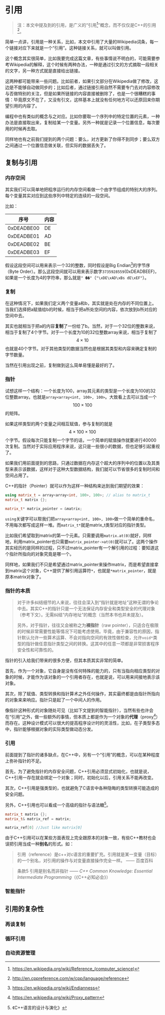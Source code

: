 # 引用

> 注：本文中提及到的引用，是广义的“引用[^1]”概念，而不仅仅是C++的引用[^2]。

简单一点讲，引用是一种关系，比如，本文中引用了大量的Wikipedia词条，每一个链接对应下来就是一个“引用”。这种链接关系，就可以叫做引用。

这个概念其实很简单，比如我要完成这篇文章，有些事情说不明白的，可能需要参考Wikipedia的解释，这个时候有两种办法，一种是通过引文的方式摘取一段相关的文字，另一种方式就是直接给出链接。

这两种都可能带来一些问题。比如前者，如果引文部分在Wikipedia做了修改，这边是不能够自动做同步的；比如后者，通过链接引用自然不需要专门去对内容修改与否做特别的关注，但是如果所链接的内容直接被删除了，也是一个很糟糕的事情：毕竟原文不在了，又没有引文，这样基本上就没有任何地方可以还原回来你期望引用的内容了。

编程中也有类似的概念与之对应。比如你要取一个序列中的特定位置的元素，一种办法是直接取出来，复制给某一个变量。另外一种就是记录一个位置信息，每次要用的时候再去取。

同样地也有之前我们提到的两个问题：要么，对方更新了你得不到同步；要么双方之间通过一个位置信息做关联，但实际的数据丢失了。


## 复制与引用

### 内存空间

其实我们可以简单地把程序运行的内存空间看做一个由字节组成的特别大的序列。每个变量其实对应到这些序列中特定的连续的一段空间。

比如：

|序号|内容|
| -- | -- |
| 0xDEADBE00 | DE |
| 0xDEADBE01 | AD |
| 0xDEADBE02 | BE |
| 0xDEADBE03 | EF |

假设这段空间可以用来表示一个32的整数，同时假设是Big Endian[^3]的字节序（Byte Order）。那么这段空间就可以用来表示数字`3735928559`(0xDEADBEEF)，如果是一个长度为4的字符串，那么就是`" ޭ��"`（`"\xDE\xAD\xBs dE\xEF"`）。

### 复制

在这种情况下，如果我们定义两个变量a和b，其实就是处在内存的不同位置上。当我们选择把a赋值给b的时候，相当于把a所处空间的内容，依次放到b所对应的空间中去。

其实也就相当于把a的内容**复制**了一份给了b。当然，对于一个32位的整数来说，相当于复制了4个字节。对于一个长度为10的32位整数array来说，相当于复制了$$4\times10$$也就是40个字节。对于其他类型的数据当然也是根据其类型和内容来确定复制的字节数量。

当然在引用出现之前，复制做到这么简单易懂是最好的了。

### 指针

试想这样一个结构：一个长度为100，array其元素的类型是一个长度为100的32位整数array。也就是`array<array<int, 100>, 100>`。大致看上去可以当成一个$$100\times100$$的矩阵。

如果这样类型的两个变量之间相互赋值，参与复制的就是$$4\times100\times100$$个字节。假设每次只能复制一个字节的话，一个简单的赋值操作就要进行40000次复制。当然对于实际应用程序来说，这只是一些很小的数据，但也足够引起重视了。

如果我们用前面提到的思路，只通过数据在内存这个超大的序列中的位置以及其类型来表示该数据，这样对于这种大型数据结构，我们就可以节省很多的复制时间和空间占用了。

C++的指针（Pointer）就可以作为这样一种结构来达到我们期望的效果：

```C++
using matrix_t = array<array<int, 100>, 100>; // alias to matrix_t
matrix_t matrix {};

matrix_t* matrix_pointer = &matrix;
```

`using`关键字可以帮我们把`array<array<int, 100>, 100>`做一个简单的重命名，不用每次都写成这样一堆。而`matrix_t*`就是matrix_t类型对应的指针类型。

比如我们希望取到matrix的第一个元素。只需要调用`matrix.at(0)`就好，同样地，利用matrix_pointer也只需要`matrix_pointer->at(0)`就可以了。这两个操作其实经历的是同样的过程，只不过matrix_pointer有一个解引用的过程：要知道这个指针所指向的对象究竟是哪一个。

同样地，如果我们不只是希望通过matrix_pointer来操作matrix，而是希望直接拿到matrix这个对象，C++提供了解引用运算符`*`，也就是`*matrix_pointer`，就是原本matrix对象了。

### 指针的本质

> 对于许多纠结细节的人来说，往往会深入到“指针就是地址”这种无谓的争论中去。其实C++的指针只是一个无法保证内存安全和类型安全的代理对象（参考下文）。无需纠结“内存地址”的概念（当然本书也并未提及）。
> 
> 另外，对于指针，往往又会被称之为**裸指针**（raw pointer），只适合在极限的时候非常需要性能等情况下可能考虑使用。毕竟，由于兼容性的原因，指针默认允许一些算术运算、不会对指向空间的有效性做检查，允许`void*`类型的指针做任意指针类型之间的转换。这其中的任意一项都是非常损害程序安全性和可靠性的。

指针的引入给我们带来的很多方便，但其本质其实非常的简单。

首先，作为一个对象，它自身是没有任何特殊的能力的，只有当指向相应类型的对象的时候，才能作为该对象的一个引用者存在，也就是说，可以用来间接地表示该对象。

其次，除了赋值、类型转换和指针算术之外任何操作，其实最终都是由指针所指向的对象来来响应。指针只是起了一个中间人的作用。

像指针这种形式的对象随处可见（比如下文提到的智能指针），当然有些也许会在“引用”之外，做一些额外的事情，但本质上都是作为一个对象的**代理**（proxy[^4]）而存在。这种设计模式可以很大的提高程序设计时的灵活性，比如，在子类型多态中，指针能够根据对象的实际类型做动态分发。

### 引用

前面提到了指针的诸多缺点，在C++中，另有一个“引用”的概念，可以在某种程度上弥补指针的不足。

首先，为了避免指针的内存安全问题，C++引用必须显式初始化，也就是说，C++引用一存在就会绑定一个对象；同时，初始化以后，引用关系不能再改变。

其次，C++引用是强类型的，也就避免了C语言中各种隐晦的类型转换可能造成的安全问题。

另外，C++引用也可以看成一个高级的指针与语法糖[^5]。

```C++
matrix_t matrix {};
matrix_t& matrix_ref = matrix;

matrix_ref[0] //Just like matrix[0]
```
由于C++引用可以在某些方面表现上完全跟原本的对象一致，有些C++教材也会误把引用当成一种**别名**的形式。如：

> 引用（reference）是c++对c语言的重要扩充。引用就是某一变量（目标）的一个别名，对引用的操作与对变量直接操作完全一样。
>  —— 百度百科

> 条款5 引用是别名而非指针  —— *C++ Common Knowledge: Essential Intermediate Programming*（《C++必知必会》）

### 智能指针

## 引用的复杂性

### 再谈复制

### 循环引用

### 自动资源管理



[^1]: https://en.wikipedia.org/wiki/Reference_(computer_science)
[^2]: http://en.cppreference.com/w/cpp/language/reference
[^3]: https://en.wikipedia.org/wiki/Endianness
[^4]: https://en.wikipedia.org/wiki/Proxy_pattern
[^5]: 《C++语言的设计与演化》


